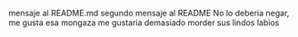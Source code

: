 mensaje al README.md
segundo mensaje al README
No lo deberia negar, me gusta esa mongaza
me gustaria demasiado morder sus lindos labios
